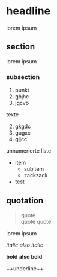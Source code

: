 # headline

lorem ipsum

## section

lorem ipsum

### subsection

1. punkt
1. ghjhc
3. jgcvb

texte

2. gkgdc
3. gugxc
4. gjjcc

unnumerierte liste
- item
  - subitem
  - zackzack
- test

## quotation

> quote  
> quote
> quote

lorem ipsum

*italic* _also italic_

**bold** __also bold__

++underline++

